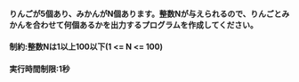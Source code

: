 #### りんごが5個あり、みかんがN個あります。整数Nが与えられるので、りんごとみかんを合わせて何個あるかを出力するプログラムを作成してください。
#### 制約:整数Nは1以上100以下(1 <= N <= 100)
#### 実行時間制限:1秒